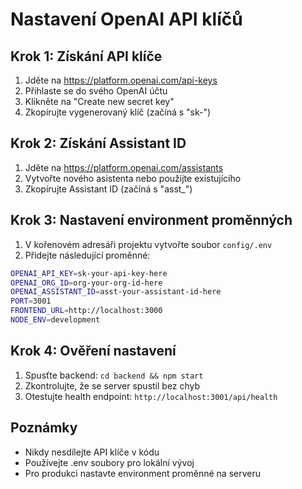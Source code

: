 # Nastavení OpenAI API klíčů

## Krok 1: Získání API klíče
1. Jděte na https://platform.openai.com/api-keys
2. Přihlaste se do svého OpenAI účtu
3. Klikněte na "Create new secret key"
4. Zkopírujte vygenerovaný klíč (začíná s "sk-")

## Krok 2: Získání Assistant ID
1. Jděte na https://platform.openai.com/assistants
2. Vytvořte nového asistenta nebo použijte existujícího
3. Zkopírujte Assistant ID (začíná s "asst_")

## Krok 3: Nastavení environment proměnných
1. V kořenovém adresáři projektu vytvořte soubor `config/.env`
2. Přidejte následující proměnné:

```bash
OPENAI_API_KEY=sk-your-api-key-here
OPENAI_ORG_ID=org-your-org-id-here
OPENAI_ASSISTANT_ID=asst-your-assistant-id-here
PORT=3001
FRONTEND_URL=http://localhost:3000
NODE_ENV=development
```

## Krok 4: Ověření nastavení
1. Spusťte backend: `cd backend && npm start`
2. Zkontrolujte, že se server spustil bez chyb
3. Otestujte health endpoint: `http://localhost:3001/api/health`

## Poznámky
- Nikdy nesdílejte API klíče v kódu
- Používejte .env soubory pro lokální vývoj
- Pro produkci nastavte environment proměnné na serveru 